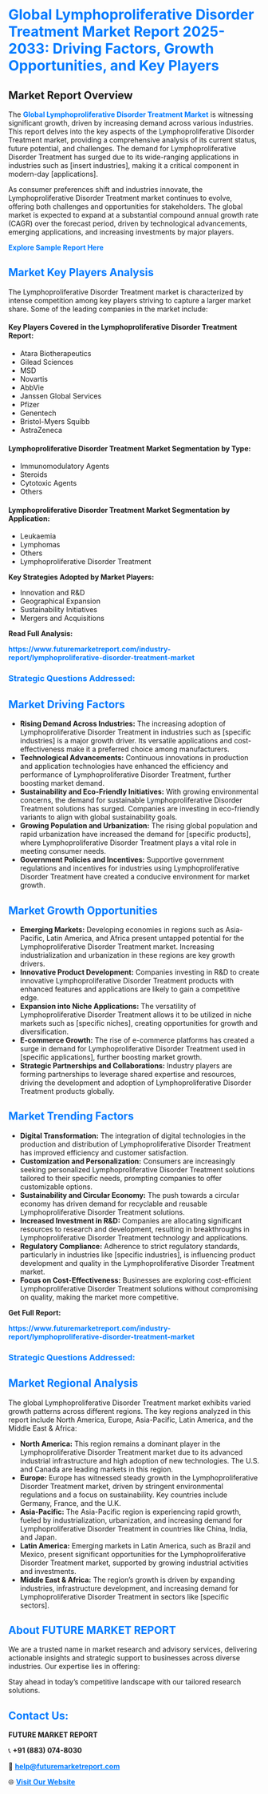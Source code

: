 <h1 style="color: #007BFF;">Global Lymphoproliferative Disorder Treatment Market Report 2025-2033: Driving Factors, Growth Opportunities, and Key Players</h1>

<section id="overview">
<h2>Market Report Overview</h2>
<p>The <a href="https://www.futuremarketreport.com/industry-report/lymphoproliferative-disorder-treatment-market" style="color: #007BFF; text-decoration: none;"><strong>Global Lymphoproliferative Disorder Treatment Market</strong></a> is witnessing significant growth, driven by increasing demand across various industries. This report delves into the key aspects of the Lymphoproliferative Disorder Treatment market, providing a comprehensive analysis of its current status, future potential, and challenges. The demand for Lymphoproliferative Disorder Treatment has surged due to its wide-ranging applications in industries such as [insert industries], making it a critical component in modern-day [applications].</p>
<p>As consumer preferences shift and industries innovate, the Lymphoproliferative Disorder Treatment market continues to evolve, offering both challenges and opportunities for stakeholders. The global market is expected to expand at a substantial compound annual growth rate (CAGR) over the forecast period, driven by technological advancements, emerging applications, and increasing investments by major players.</p>
</section>

<section id="overview">
<p><a href="https://www.futuremarketreport.com/request-sample/reportId=123059" style="color: #007BFF; text-decoration: none;"><strong>Explore Sample Report Here</strong></a></p>
</section>

<section id="key-players">
<h2 style="color: #007BFF;">Market Key Players Analysis</h2>
<p>The Lymphoproliferative Disorder Treatment market is characterized by intense competition among key players striving to capture a larger market share. Some of the leading companies in the market include:</p>
<h4>Key Players Covered in the Lymphoproliferative Disorder Treatment Report:</h4>
<ul><li>Atara Biotherapeutics</li><li>Gilead Sciences</li><li>MSD</li><li>Novartis</li><li>AbbVie</li><li>Janssen Global Services</li><li>Pfizer</li><li>Genentech</li><li>Bristol-Myers Squibb</li><li>AstraZeneca</li></ul>
<h4>Lymphoproliferative Disorder Treatment Market Segmentation by Type:</h4>
<ul><li>Immunomodulatory Agents</li><li>Steroids</li><li>Cytotoxic Agents</li><li>Others</li></ul>

<h4>Lymphoproliferative Disorder Treatment Market Segmentation by Application:</h4>
<ul><li>Leukaemia</li><li>Lymphomas</li><li>Others</li><li>Lymphoproliferative Disorder Treatment</li></ul>
<p><strong>Key Strategies Adopted by Market Players:</strong></p>
<ul>
<li>Innovation and R&D</li>
<li>Geographical Expansion</li>
<li>Sustainability Initiatives</li>
<li>Mergers and Acquisitions</li>
</ul>
</section>

<section>
<p><strong>Read Full Analysis: </strong></p><a href="https://www.futuremarketreport.com/industry-report/lymphoproliferative-disorder-treatment-market" style="color: #007BFF; text-decoration: none;"><strong>https://www.futuremarketreport.com/industry-report/lymphoproliferative-disorder-treatment-market</strong></a>
<h3 style="color: #007BFF;">Strategic Questions Addressed:</h3>
</section>

<section id="driving-factors">
<h2 style="color: #007BFF;">Market Driving Factors</h2>
<ul>
<li><strong>Rising Demand Across Industries:</strong> The increasing adoption of Lymphoproliferative Disorder Treatment in industries such as [specific industries] is a major growth driver. Its versatile applications and cost-effectiveness make it a preferred choice among manufacturers.</li>
<li><strong>Technological Advancements:</strong> Continuous innovations in production and application technologies have enhanced the efficiency and performance of Lymphoproliferative Disorder Treatment, further boosting market demand.</li>
<li><strong>Sustainability and Eco-Friendly Initiatives:</strong> With growing environmental concerns, the demand for sustainable Lymphoproliferative Disorder Treatment solutions has surged. Companies are investing in eco-friendly variants to align with global sustainability goals.</li>
<li><strong>Growing Population and Urbanization:</strong> The rising global population and rapid urbanization have increased the demand for [specific products], where Lymphoproliferative Disorder Treatment plays a vital role in meeting consumer needs.</li>
<li><strong>Government Policies and Incentives:</strong> Supportive government regulations and incentives for industries using Lymphoproliferative Disorder Treatment have created a conducive environment for market growth.</li>
</ul>
</section>

<section id="growth-opportunities">
<h2 style="color: #007BFF;">Market Growth Opportunities</h2>
<ul>
<li><strong>Emerging Markets:</strong> Developing economies in regions such as Asia-Pacific, Latin America, and Africa present untapped potential for the Lymphoproliferative Disorder Treatment market. Increasing industrialization and urbanization in these regions are key growth drivers.</li>
<li><strong>Innovative Product Development:</strong> Companies investing in R&D to create innovative Lymphoproliferative Disorder Treatment products with enhanced features and applications are likely to gain a competitive edge.</li>
<li><strong>Expansion into Niche Applications:</strong> The versatility of Lymphoproliferative Disorder Treatment allows it to be utilized in niche markets such as [specific niches], creating opportunities for growth and diversification.</li>
<li><strong>E-commerce Growth:</strong> The rise of e-commerce platforms has created a surge in demand for Lymphoproliferative Disorder Treatment used in [specific applications], further boosting market growth.</li>
<li><strong>Strategic Partnerships and Collaborations:</strong> Industry players are forming partnerships to leverage shared expertise and resources, driving the development and adoption of Lymphoproliferative Disorder Treatment products globally.</li>
</ul>
</section>

<section id="trending-factors">
<h2 style="color: #007BFF;">Market Trending Factors</h2>
<ul>
<li><strong>Digital Transformation:</strong> The integration of digital technologies in the production and distribution of Lymphoproliferative Disorder Treatment has improved efficiency and customer satisfaction.</li>
<li><strong>Customization and Personalization:</strong> Consumers are increasingly seeking personalized Lymphoproliferative Disorder Treatment solutions tailored to their specific needs, prompting companies to offer customizable options.</li>
<li><strong>Sustainability and Circular Economy:</strong> The push towards a circular economy has driven demand for recyclable and reusable Lymphoproliferative Disorder Treatment solutions.</li>
<li><strong>Increased Investment in R&D:</strong> Companies are allocating significant resources to research and development, resulting in breakthroughs in Lymphoproliferative Disorder Treatment technology and applications.</li>
<li><strong>Regulatory Compliance:</strong> Adherence to strict regulatory standards, particularly in industries like [specific industries], is influencing product development and quality in the Lymphoproliferative Disorder Treatment market.</li>
<li><strong>Focus on Cost-Effectiveness:</strong> Businesses are exploring cost-efficient Lymphoproliferative Disorder Treatment solutions without compromising on quality, making the market more competitive.</li>
</ul>
</section>

<section>
<p><strong>Get Full Report: </strong></p><a href="https://www.futuremarketreport.com/industry-report/lymphoproliferative-disorder-treatment-market" style="color: #007BFF; text-decoration: none;"><strong>https://www.futuremarketreport.com/industry-report/lymphoproliferative-disorder-treatment-market</strong></a>
<h3 style="color: #007BFF;">Strategic Questions Addressed:</h3>
</section>


<section id="regional-analysis">
<h2 style="color: #007BFF;">Market Regional Analysis</h2>
<p>The global Lymphoproliferative Disorder Treatment market exhibits varied growth patterns across different regions. The key regions analyzed in this report include North America, Europe, Asia-Pacific, Latin America, and the Middle East & Africa:</p>
<ul>
<li><strong>North America:</strong> This region remains a dominant player in the Lymphoproliferative Disorder Treatment market due to its advanced industrial infrastructure and high adoption of new technologies. The U.S. and Canada are leading markets in this region.</li>
<li><strong>Europe:</strong> Europe has witnessed steady growth in the Lymphoproliferative Disorder Treatment market, driven by stringent environmental regulations and a focus on sustainability. Key countries include Germany, France, and the U.K.</li>
<li><strong>Asia-Pacific:</strong> The Asia-Pacific region is experiencing rapid growth, fueled by industrialization, urbanization, and increasing demand for Lymphoproliferative Disorder Treatment in countries like China, India, and Japan.</li>
<li><strong>Latin America:</strong> Emerging markets in Latin America, such as Brazil and Mexico, present significant opportunities for the Lymphoproliferative Disorder Treatment market, supported by growing industrial activities and investments.</li>
<li><strong>Middle East & Africa:</strong> The region’s growth is driven by expanding industries, infrastructure development, and increasing demand for Lymphoproliferative Disorder Treatment in sectors like [specific sectors].</li>
</ul>
</section>

<footer>
<h2 style="color: #007BFF;">About FUTURE MARKET REPORT</h2>
<p>We are a trusted name in market research and advisory services, delivering actionable insights and strategic support to businesses across diverse industries. Our expertise lies in offering:</p>

<p>Stay ahead in today’s competitive landscape with our tailored research solutions.</p>

<h2 style="color: #007BFF;">Contact Us:</h2>
<p><strong>FUTURE MARKET REPORT</strong></p>
<p>📞 <strong>+91 (883) 074-8030</strong></p>
<p>📧 <strong><a href="mailto:help@futuremarketreport.com" style="color: #007BFF;">help@futuremarketreport.com</a></strong></p>
<p>🌐 <strong><a href="https://www.futuremarketreport.com/" style="color: #007BFF;">Visit Our Website</a></strong></p>
</footer>